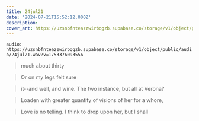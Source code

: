 ```yaml
---
title: 24jul21
date: '2024-07-21T15:52:12.000Z'
description: 
cover_art: https://uzsnbfnteazzwirbqgzb.supabase.co/storage/v1/object/public/cover-art/24jul21.png?v=1753374852478
---
```


`audio: https://uzsnbfnteazzwirbqgzb.supabase.co/storage/v1/object/public/audio/24jul21.wav?v=1753376093556`


> much about thirty

> Or on my legs felt sure

> it--and well, and wine. The two instance, but all at Verona?

> Loaden with greater quantity of visions of her for a whore,

> Love is no telling. I think to drop upon her, but I shall